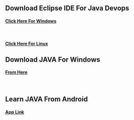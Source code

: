 ## Download Eclipse IDE For Java Devops



<a href="https://www.eclipse.org/downloads/download.php?file=/technology/epp/downloads/release/oxygen/3a/eclipse-java-oxygen-3a-win32-x86_64.zip" ><h4>Click Here For Windows</h4></a></br>
<h4><a href="https://www.eclipse.org/downloads/download.php?file=/technology/epp/downloads/release/oxygen/3a/eclipse-java-oxygen-3a-linux-gtk-x86_64.tar.gz">Click Here For Linux</a></h4>

## Download JAVA For Windows
<h4><a href="https://www.oracle.com/in/java/technologies/javase/javase8-archive-downloads.html#license-lightbox">From Here</a></h4>
</br>

## Learn JAVA From Android 
<h4><a href="https://play.google.com/store/apps/details?id=ru.iiec.jvdroid">App Link</a></h4>
